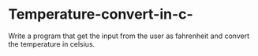 # Temperature-convert-in-c-
 Write a program that get the input from the user as fahrenheit  and convert the temperature in celsius.
